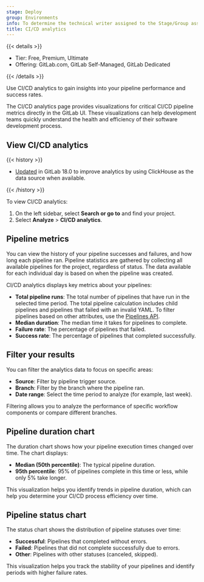 ```yaml
---
stage: Deploy
group: Environments
info: To determine the technical writer assigned to the Stage/Group associated with this page, see https://handbook.gitlab.com/handbook/product/ux/technical-writing/#assignments
title: CI/CD analytics
---
```


{{< details >}}

- Tier: Free, Premium, Ultimate
- Offering: GitLab.com, GitLab Self-Managed, GitLab Dedicated

{{< /details >}}

Use CI/CD analytics to gain insights into your pipeline performance and success rates.

The CI/CD analytics page provides visualizations for critical CI/CD pipeline metrics directly in the GitLab UI.
These visualizations can help development teams quickly understand the health and efficiency of their software development process.

## View CI/CD analytics

{{< history >}}

- [Updated](https://gitlab.com/gitlab-org/gitlab/-/issues/353607) in GitLab 18.0 to improve analytics by using ClickHouse as the data source when available.

{{< /history >}}

To view CI/CD analytics:

1. On the left sidebar, select **Search or go to** and find your project.
1. Select **Analyze** > **CI/CD analytics**.

## Pipeline metrics

You can view the history of your pipeline successes and failures, and how long each pipeline ran.
Pipeline statistics are gathered by collecting all available pipelines for the
project, regardless of status. The data available for each individual day is based
on when the pipeline was created.

CI/CD analytics displays key metrics about your pipelines:

- **Total pipeline runs**: The total number of pipelines that have run in the selected time period. The total pipeline calculation includes child pipelines and pipelines that failed with an invalid YAML.
  To filter pipelines based on other attributes, use the [Pipelines API](../../api/pipelines.md#list-project-pipelines).
- **Median duration**: The median time it takes for pipelines to complete.
- **Failure rate**: The percentage of pipelines that failed.
- **Success rate**: The percentage of pipelines that completed successfully.

## Filter your results

You can filter the analytics data to focus on specific areas:

- **Source**: Filter by pipeline trigger source.
- **Branch**: Filter by the branch where the pipeline ran.
- **Date range**: Select the time period to analyze (for example, last week).

Filtering allows you to analyze the performance of specific workflow components or compare different branches.

## Pipeline duration chart

The duration chart shows how your pipeline execution times changed over time. The chart displays:

- **Median (50th percentile)**: The typical pipeline duration.
- **95th percentile**: 95% of pipelines complete in this time or less, while only 5% take longer.

This visualization helps you identify trends in pipeline duration, which can help you determine your CI/CD process efficiency over time.

## Pipeline status chart

The status chart shows the distribution of pipeline statuses over time:

- **Successful**: Pipelines that completed without errors.
- **Failed**: Pipelines that did not complete successfully due to errors.
- **Other**: Pipelines with other statuses (canceled, skipped).

This visualization helps you track the stability of your pipelines and identify periods with higher failure rates.

